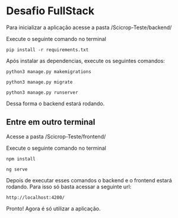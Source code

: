# Desafio FullStack

Para inicializar a aplicação acesse a pasta
/Scicrop-Teste/backend/

Execute o seguinte comando no terminal

```pip install -r requirements.txt```

Após instalar as dependencias, execute os seguintes comandos:

```python3 manage.py makemigrations```

```python3 manage.py migrate```

```python3 manage.py runserver```

Dessa forma o backend estará rodando.

## Entre em outro terminal

Acesse a pasta /Scicrop-Teste/frontend/

Execute o seguinte comando no terminal

```npm install```

```ng serve```

Depois de executar esses comandos o backend e o frontend estará rodando. Para isso só basta acessar a seguinte url:

```http://localhost:4200/```

Pronto! Agora é só utilizar a aplicação.

